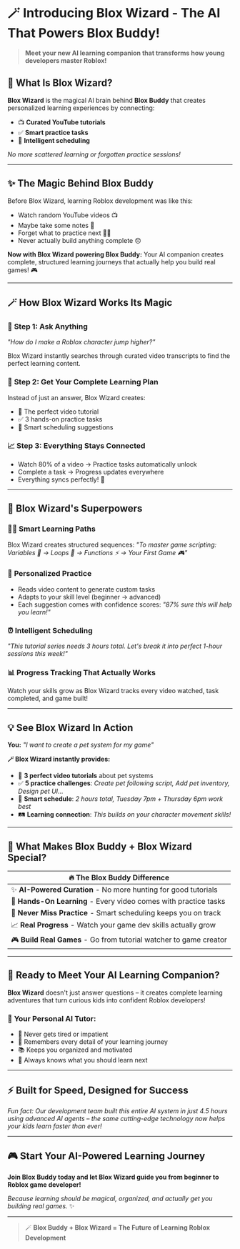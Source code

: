 # 🪄 Introducing **Blox Wizard** - The AI That Powers Blox Buddy!

> **Meet your new AI learning companion that transforms how young developers master Roblox!**

## 🎯 What Is Blox Wizard?

**Blox Wizard** is the magical AI brain behind **Blox Buddy** that creates personalized learning experiences by connecting:

- 📺 **Curated YouTube tutorials**
- ✅ **Smart practice tasks** 
- 📅 **Intelligent scheduling**

*No more scattered learning or forgotten practice sessions!*

---

## ✨ The Magic Behind Blox Buddy

Before Blox Wizard, learning Roblox development was like this:
- Watch random YouTube videos 📺
- Maybe take some notes 📝
- Forget what to practice next 🤷‍♂️
- Never actually build anything complete 😞

**Now with Blox Wizard powering Blox Buddy:**
Your AI companion creates complete, structured learning journeys that actually help you build real games! 🎮

---

## 🪄 How Blox Wizard Works Its Magic

### 🤔 **Step 1: Ask Anything**
*"How do I make a Roblox character jump higher?"*

Blox Wizard instantly searches through curated video transcripts to find the perfect learning content.

### 🎯 **Step 2: Get Your Complete Learning Plan**
Instead of just an answer, Blox Wizard creates:
- 🎥 The perfect video tutorial
- ✅ 3 hands-on practice tasks
- 📅 Smart scheduling suggestions

### 📈 **Step 3: Everything Stays Connected**
- Watch 80% of a video → Practice tasks automatically unlock
- Complete a task → Progress updates everywhere
- Everything syncs perfectly! 🔄

---

## 🌟 Blox Wizard's Superpowers

### 🧙‍♂️ **Smart Learning Paths**
Blox Wizard creates structured sequences:
*"To master game scripting: Variables 📝 → Loops 🔄 → Functions ⚡ → Your First Game 🎮"*

### 🎯 **Personalized Practice**
- Reads video content to generate custom tasks
- Adapts to your skill level (beginner → advanced)
- Each suggestion comes with confidence scores: *"87% sure this will help you learn!"*

### ⏰ **Intelligent Scheduling**
*"This tutorial series needs 3 hours total. Let's break it into perfect 1-hour sessions this week!"*

### 📊 **Progress Tracking That Actually Works**
Watch your skills grow as Blox Wizard tracks every video watched, task completed, and game built!

---

## 💡 **See Blox Wizard In Action**

**You:** *"I want to create a pet system for my game"*

**🪄 Blox Wizard instantly provides:**
- 🎥 **3 perfect video tutorials** about pet systems
- ✅ **5 practice challenges**: *Create pet following script, Add pet inventory, Design pet UI...*
- 📅 **Smart schedule**: *2 hours total, Tuesday 7pm + Thursday 6pm work best*
- 🛤️ **Learning connection**: *This builds on your character movement skills!*

---

## 🚀 **What Makes Blox Buddy + Blox Wizard Special?**

| 🔥 **The Blox Buddy Difference** |
|-----------------------------------|
| ✨ **AI-Powered Curation** - No more hunting for good tutorials |
| 🎯 **Hands-On Learning** - Every video comes with practice tasks |
| 📅 **Never Miss Practice** - Smart scheduling keeps you on track |
| 📈 **Real Progress** - Watch your game dev skills actually grow |
| 🎮 **Build Real Games** - Go from tutorial watcher to game creator |

---

## 🎊 **Ready to Meet Your AI Learning Companion?**

**Blox Wizard** doesn't just answer questions – it creates complete learning adventures that turn curious kids into confident Roblox developers!

### 🌈 **Your Personal AI Tutor:**
- 💪 Never gets tired or impatient
- 🧠 Remembers every detail of your learning journey
- 📚 Keeps you organized and motivated
- 🎯 Always knows what you should learn next

---

## ⚡ **Built for Speed, Designed for Success**

*Fun fact: Our development team built this entire AI system in just 4.5 hours using advanced AI agents – the same cutting-edge technology now helps your kids learn faster than ever!*

---

## 🎮 **Start Your AI-Powered Learning Journey**

**Join Blox Buddy today and let Blox Wizard guide you from beginner to Roblox game developer!**

*Because learning should be magical, organized, and actually get you building real games.* ✨

---

> 🪄 **Blox Buddy + Blox Wizard = The Future of Learning Roblox Development**